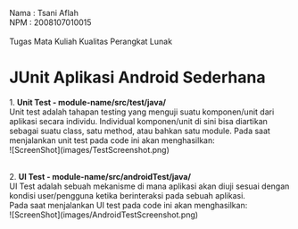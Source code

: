 Nama  : Tsani Aflah
<br>NPM   : 2008107010015</br>
<br>Tugas Mata Kuliah Kualitas Perangkat Lunak</br>

<h1>JUnit Aplikasi Android Sederhana</h1>
1. <b> Unit Test - module-name/src/test/java/ </b>
<br>Unit test adalah tahapan testing yang menguji suatu komponen/unit dari aplikasi secara individu. Individual komponen/unit di sini bisa diartikan sebagai suatu class, satu method, atau bahkan satu module.
Pada saat menjalankan unit test pada code ini akan menghasilkan:
 <br> ![ScreenShot](images/TestScreenshot.png)</br></br>

<p>2. <b> UI Test - module-name/src/androidTest/java/ </b>
<br>UI Test adalah sebuah mekanisme di mana aplikasi akan diuji sesuai dengan kondisi user/pengguna ketika berinteraksi pada sebuah aplikasi.</br>
Pada saat menjalankan UI test pada code ini akan menghasilkan:
 <br> ![ScreenShot](images/AndroidTestScreenshot.png)</br></br>
